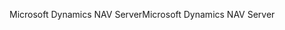 <span data-ttu-id="cad42-101">Microsoft Dynamics NAV Server</span><span class="sxs-lookup"><span data-stu-id="cad42-101">Microsoft Dynamics NAV Server</span></span>